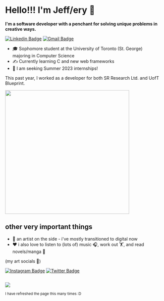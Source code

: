 # Hello!!! I'm Jeff/ery 👋
**I'm a software developer with a penchant for solving unique problems in creative ways.**

[![Linkedin Badge](https://img.shields.io/badge/-linkedin-blue?style=flat-square&logo=Linkedin&logoColor=white&link=https://www.linkedin.com/in/jeffery-zhan/)](https://www.linkedin.com/in/jeffery-zhan/)
[![Gmail Badge](https://img.shields.io/badge/-jefferyzhan84@gmail.com-c14438?style=flat-square&logo=Gmail&logoColor=white&link=mailto:jefferyzhan84@gmail.com)](mailto:jefferyzhan84@gmail.com)

- :mortar_board: Sophomore student at the University of Toronto (St. George) majoring in Computer Science
- :writing_hand: Currently learning C and new web frameworks 
- :eyes: I am seeking Summer 2023 internships!

This past year, I worked as a developer for both SR Research Ltd. and UofT Blueprint. 

<img align='center' width="400" src="https://github-readme-stats.vercel.app/api/top-langs/?username=jeffzhan&layout=compact&theme=vue-dark">

## other very important things
- :art: an artist on the side - i've mostly transitioned to digital now
- :heart: i also love to listen to (lots of) music :headphones:, work out 🏋️, and read novels/manga :book:

(my art socials 🥰)

[![Instagram Badge](https://img.shields.io/badge/-instagram-purple?style=flat-square&logo=instagram&logoColor=white&link=https://instagram.com/boko_art/)](https://instagram.com/boko_art)
[![Twitter Badge](https://img.shields.io/badge/-twitter-blue?style=flat-square&logo=twitter&logoColor=white&link=https://twitter.com/BOKOart/)](https://twitter.com/BOKO_art)
##

![](https://komarev.com/ghpvc/?username=jeffzhan&color=33FFBB)

<sup> I have refreshed the page this many times :D </sup>


